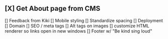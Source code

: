 [X] Get About page from CMS
----------------------------------
[] Feedback from Kiki
[] Mobile styling
[] Standardize spacing
[] Deployment
[] Domain
[] SEO / meta tags
[] Alt tags on images
[] customize HTML renderer so links open in new windows
[] Footer w/ "Be kind sing loud"